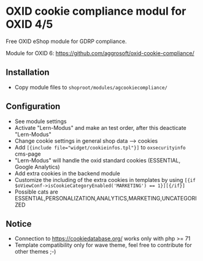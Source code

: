 # OXID cookie compliance modul for OXID 4/5

Free OXID eShop module for GDRP compliance.

Module for OXID 6: https://github.com/aggrosoft/oxid-cookie-compliance/

## Installation
- Copy module files to `shoproot/modules/agcookiecompliance/`

## Configuration
- See module settings
- Activate "Lern-Modus" and make an test order, after this deacticate "Lern-Modus"
- Change cookie settings in general shop data --> cookies
- Add `[{include file="widget/cookieinfos.tpl"}]` to `oxsecurityinfo` cms-page
- "Lern-Modus" will handle the oxid standard cookies (ESSENTIAL, Google Analytics)
- Add extra cookies in the backend module    
- Customize the including of the extra cookies in templates by using `[{if $oViewConf->isCookieCategoryEnabled('MARKETING') == 1}][{/if}]`
- Possible cats are ESSENTIAL,PERSONALIZATION,ANALYTICS,MARKETING,UNCATEGORIZED

## Notice
- Connection to https://cookiedatabase.org/ works only with php >= 71
- Template compatibility only for wave theme, feel free to contribute for other themes ;-)
